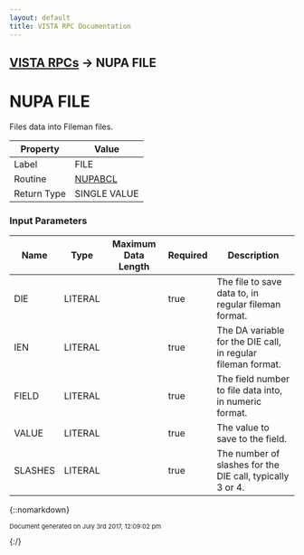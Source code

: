 ```yaml
---
layout: default
title: VISTA RPC Documentation
---
```


## [VISTA RPCs](TableOfContents) &#8594; NUPA FILE
# NUPA FILE

Files data into Fileman files.

Property | Value
--- | ---
Label | FILE
Routine | [NUPABCL](http://code.osehra.org/dox/Routine_NUPABCL_source.html)
Return Type | SINGLE VALUE


### Input Parameters

Name | Type | Maximum Data Length | Required | Description
--- | --- | --- | --- | ---
DIE | LITERAL |  | true | The file to save data to, in regular fileman format.
IEN | LITERAL |  | true | The DA variable for the DIE call, in regular fileman format.
FIELD | LITERAL |  | true | The field number to file data into, in numeric format.
VALUE | LITERAL |  | true | The value to save to the field.
SLASHES | LITERAL |  | true | The number of slashes for the DIE call, typically 3 or 4.



{::nomarkdown} <br/><p style="font-size: 11px">Document generated on July 3rd 2017, 12:09:02 pm</p>{:/}